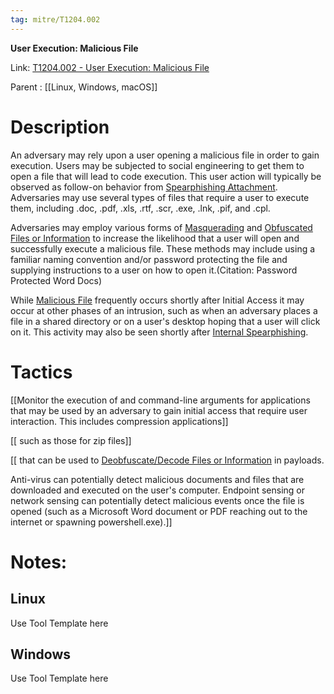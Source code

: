 ```yaml
---
tag: mitre/T1204.002
---
```


**User Execution: Malicious File**

Link: [T1204.002 - User Execution: Malicious File](https://attack.mitre.org/techniques/T1204/002)

Parent : [[Linux, Windows, macOS]]


# Description

An adversary may rely upon a user opening a malicious file in order to gain execution. Users may be subjected to social engineering to get them to open a file that will lead to code execution. This user action will typically be observed as follow-on behavior from [Spearphishing Attachment](https://attack.mitre.org/techniques/T1566/001). Adversaries may use several types of files that require a user to execute them, including .doc, .pdf, .xls, .rtf, .scr, .exe, .lnk, .pif, and .cpl.

Adversaries may employ various forms of [Masquerading](https://attack.mitre.org/techniques/T1036) and [Obfuscated Files or Information](https://attack.mitre.org/techniques/T1027) to increase the likelihood that a user will open and successfully execute a malicious file. These methods may include using a familiar naming convention and/or password protecting the file and supplying instructions to a user on how to open it.(Citation: Password Protected Word Docs) 

While [Malicious File](https://attack.mitre.org/techniques/T1204/002) frequently occurs shortly after Initial Access it may occur at other phases of an intrusion, such as when an adversary places a file in a shared directory or on a user's desktop hoping that a user will click on it. This activity may also be seen shortly after [Internal Spearphishing](https://attack.mitre.org/techniques/T1534).

# Tactics


[[Monitor the execution of and command-line arguments for applications that may be used by an adversary to gain initial access that require user interaction. This includes compression applications]]

[[ such as those for zip files]]

[[ that can be used to [Deobfuscate/Decode Files or Information](https://attack.mitre.org/techniques/T1140) in payloads.

Anti-virus can potentially detect malicious documents and files that are downloaded and executed on the user's computer. Endpoint sensing or network sensing can potentially detect malicious events once the file is opened (such as a Microsoft Word document or PDF reaching out to the internet or spawning powershell.exe).]]


# Notes:

## Linux

Use Tool Template here

## Windows

Use Tool Template here